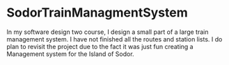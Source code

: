# SodorTrainManagmentSystem
In my software design two course, I design a small part of a large train management system.  I have not finished all the routes and station lists.  I do plan to revisit the project due to the fact it was just fun creating a Management system for the Island of Sodor.
